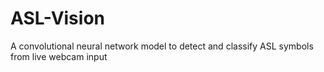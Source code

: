 # ASL-Vision

A convolutional neural network model to detect and classify ASL symbols from live webcam input
